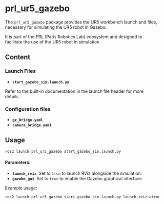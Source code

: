 # prl_ur5_gazebo

The `prl_ur5_gazebo` package provides the UR5 workbench launch and files, necessary for simulating the UR5 robot in Gazebo.

It is part of the PRL (Paris Robotics Lab) ecosystem and designed to facilitate the use of the UR5 robot in simulation.

## Content

### Launch Files
- **`start_gazebo_sim.launch.py`**  

Refer to the built-in documentation in the launch file header for more details.

### Configuration files
- **`gz_bridge.yaml`**
- **`camera_bridge.yaml`**

## Usage

```bash
ros2 launch prl_ur5_gazebo start_gazebo_sim.launch.py
```

#### Parameters:
- **`launch_rviz`**: Set to `true` to launch RViz alongside the simulation.
- **`gazebo_gui`**: Set to `true` to enable the Gazebo graphical interface.

Example usage:

```bash
ros2 launch prl_ur5_gazebo start_gazebo_sim.launch.py launch_rviz:=true gazebo_gui:=true
```
